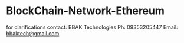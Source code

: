 # BlockChain-Network-Ethereum
for clarifications contact:
BBAK Technologies
Ph: 09353205447
Email: bbaktech@gmail.com
